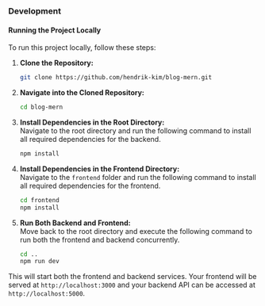 ### Development

#### Running the Project Locally

To run this project locally, follow these steps:

1. **Clone the Repository:**

   ```bash
   git clone https://github.com/hendrik-kim/blog-mern.git

   ```

2. **Navigate into the Cloned Repository:**

   ```bash
   cd blog-mern

   ```

3. **Install Dependencies in the Root Directory:**  
   Navigate to the root directory and run the following command to install all required dependencies for the backend.

   ```bash
   npm install

   ```

4. **Install Dependencies in the Frontend Directory:**  
   Navigate to the `frontend` folder and run the following command to install all required dependencies for the frontend.

   ```bash
   cd frontend
   npm install

   ```

5. **Run Both Backend and Frontend:**  
   Move back to the root directory and execute the following command to run both the frontend and backend concurrently.
   ```bash
   cd ..
   npm run dev
   ```

This will start both the frontend and backend services. Your frontend will be served at `http://localhost:3000` and your backend API can be accessed at `http://localhost:5000`.
